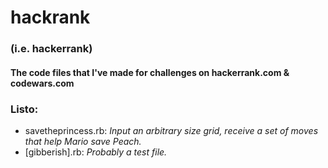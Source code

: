 # hackrank 
### (i.e. hackerrank)
#### The code files that I've made for challenges on hackerrank.com & codewars.com

### Listo:
* savetheprincess.rb: _Input an arbitrary size grid, receive a set of moves that help Mario save Peach._
* [gibberish].rb: _Probably a test file._